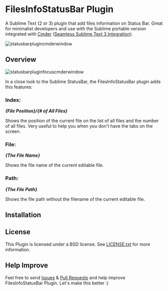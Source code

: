 FilesInfoStatusBar Plugin
=========================

A Sublime Text (2 or 3) plugin that add files information on Status Bar. 
Great for minimalist developers and use with the Sublime portable version integrated with [Cmder](https://github.com/bliker/cmder/) ([Seamless Sublime Text 3 Integration](https://github.com/bliker/cmder/wiki/Seamless-Sublime-Text-3-Integration)).

![statusbarplugincmderwindow](https://cloud.githubusercontent.com/assets/3674847/3572004/90e6910c-0b63-11e4-956d-24229e440c0a.png)

Overview
--------
![statusbarpluginfocuscmderwindow](https://cloud.githubusercontent.com/assets/3674847/3572006/90ee5040-0b63-11e4-924f-8c3479752ad7.png)

In a close look to the Sublime StatusBar, the FilesInfoStatusBar plugin adds this features:

### Index:
___{File Position}/{# of All Files}___

Shows the position of the current file on the list of all files and the number of all files. Very useful to help you when you don't have the tabs on the screen.

### File:
___{The File Name}___

Shows the file name of the current editable file.

### Path:
___{The File Path}___

Shows the file path without the filename of the current editable file.


Installation
------------

License
-------
This Plugin is licensed under a BSD license. See [LICENSE.txt](https://github.com/brendaw/FilesInfoStatusBar/blob/master/LICENSE.txt) for more information.

Help Improve
------------

Feel free to send [Issues](https://github.com/brendaw/FilesInfoStatusBar/issues) & [Pull Requests](https://github.com/brendaw/FilesInfoStatusBar/pulls) and help improve FilesInfoStatusBar Plugin. Let's make this better :)
